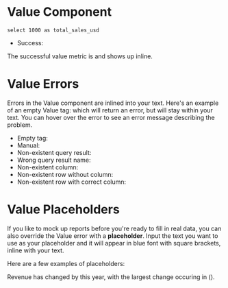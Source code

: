 # Value Component

```summary
select 1000 as total_sales_usd
```

* Success: <Value data={summary}/> 

The successful value metric is <Value data={summary}/> and shows up inline.

# Value Errors

Errors in the Value component are inlined into your text. Here's an example of an empty Value tag: <Value/> which will return an error, but will stay within your text. You can hover over the error to see an error message describing the problem.

* Empty tag: <Value/>
* Manual: <Value value=10000/>
* Non-existent query result: <Value data=abc/> 
* Wrong query result name: <Value data={data.abc}/>
* Non-existent column: <Value data={data.summary} column=abc/>
* Non-existent row without column: <Value data={data.summary} row=20/>
* Non-existent row with correct column: <Value data={data.summary} column=total_calls row=20/>

# Value Placeholders
If you like to mock up reports before you're ready to fill in real data, you can also override the Value error with a **placeholder**. Input the text you want to use as your placeholder and it will appear in blue font with square brackets, inline with your text.

Here are a few examples of placeholders: 

<Value placeholder="Report Date"/>    

Revenue has changed by <Value placeholder="YTD sales growth"/> this year, with the largest change occuring in <Value placeholder="top country name"/> (<Value placeholder="top country YTD growth"/>).


